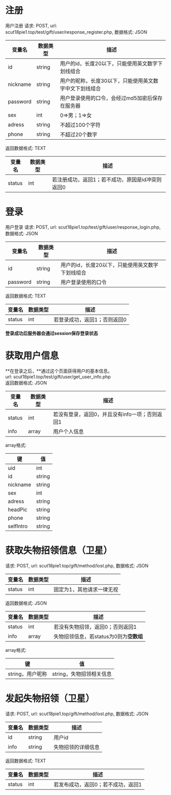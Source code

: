 # 注册

用户注册
请求: POST, url: scut18pie1.top/test/gift/user/response_register.php, 数据格式: JSON

| 变量名 | 数据类型 | 描述 |
| ------ | --------- | ----- |
| id | string | 用户的id，长度20以下，只能使用英文数字下划线组合 |
| nickname | string | 用户的昵称，长度30以下，只能使用英文数字中文下划线组合 |
| password | string | 用户登录使用的口令，会经过md5加密后保存在服务器 |
| sex | int | 0=>男；1=>女 |
| adress | string | 不超过100个字符 |
| phone | string | 不超过20个数字 |

返回数据格式: TEXT

| 变量名 | 数据类型 | 描述 |
| ------ | --------- | ----- |
| status | int | 若注册成功，返回1；若不成功，原因是id冲突则返回0|

# 登录

用户登录
请求: POST, url: scut18pie1.top/test/gift/user/response_login.php, 数据格式: JSON

| 变量名 | 数据类型 | 描述 |
| ------ | --------- | ----- |
| id | string | 用户的id，长度20以下，只能使用英文数字下划线组合 |
| password | string | 用户登录使用的口令 |

返回数据格式: TEXT

| 变量名 | 数据类型 | 描述 |
| ------ | --------- | ----- |
| status | int | 若登录成功，返回1；否则返回0|
**登录成功后服务器会通过session保存登录状态**

# 获取用户信息
**在登录之后，**通过这个页面获得用户的基本信息。    
url: scut18pie1.top/test/gift/user/get_user_info.php    
返回数据格式: JSON

| 变量名 | 数据类型 | 描述 |
| ------ | --------- | ----- |
| status | int | 若没有登录，返回0，并且没有info一项；否则返回1 |
| info | array | 用户个人信息 |

array格式:

| 键 | 值 |
| --- | --- |
| uid | int |
| id | string |
| nickname | string |
| sex | int |
| adress | string |
| headPic | string |
| phone | string |
| selfIntro | string |


# 获取失物招领信息（卫星）

请求: POST, url: scut18pie1.top/gift/method/lost.php, 数据格式: JSON

| 变量名 | 数据类型 | 描述 |
| ------ | --------- | ----- |
| status | int | 固定为1，其他请求一律无视 |

返回数据格式: JSON

| 变量名 | 数据类型 | 描述 |
| ------ | --------- | ----- |
| status | int | 若没有失物招领，返回0；否则返回1 |
| info | array | 失物招领信息，若status为0则为**空数组** |

array格式:

| 键 | 值 |
| --- | --- |
| string，用户昵称 | string，失物招领相关信息 |


# 发起失物招领（卫星）

请求: POST, url: scut18pie1.top/gift/method/lost.php, 数据格式: JSON

| 变量名 | 数据类型 | 描述 |
| ------ | --------- | ----- |
| id | string | 用户id |
| info | string | 失物招领的详细信息 |

返回数据格式: TEXT

| 变量名 | 数据类型 | 描述 |
| ------ | --------- | ----- |
| status | int | 若发布成功，返回0；若不成功，返回1 |